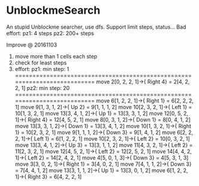 # UnblockmeSearch
An stupid Unblockme searcher, use dfs.
Support limit steps, status...
Bad effort:
pz1: 4 steps
pz2: 200+ steps

Improve @ 20161103
1. move more than 1 cells each step
2. check for least steps
3. effort:
pz1:
min step: 1
==========================================================================
move    2[0, 2, 2, 1]->{     Right 4} =    2[4, 2, 2, 1]
pz2:
min step: 20
==========================================================================
move    6[1, 2, 2, 1]->{     Right 1} =    6[2, 2, 2, 1]
move    9[1, 3, 1, 2]->{        Up 2} =    9[1, 1, 1, 2]
move   10[2, 3, 2, 1]->{      Left 1} =   10[1, 3, 2, 1]
move   13[3, 4, 1, 2]->{        Up 1} =   13[3, 3, 1, 2]
move   12[0, 5, 2, 1]->{     Right 4} =   12[4, 5, 2, 1]
move    8[0, 3, 1, 2]->{      Down 1} =    8[0, 4, 1, 2]
move   13[3, 3, 1, 2]->{      Down 1} =   13[3, 4, 1, 2]
move   10[1, 3, 2, 1]->{     Right 1} =   10[2, 3, 2, 1]
move    9[1, 1, 1, 2]->{      Down 3} =    9[1, 4, 1, 2]
move    6[2, 2, 2, 1]->{      Left 1} =    6[1, 2, 2, 1]
move   10[2, 3, 2, 1]->{      Left 2} =   10[0, 3, 2, 1]
move   13[3, 4, 1, 2]->{        Up 3} =   13[3, 1, 1, 2]
move   11[4, 3, 2, 1]->{      Left 2} =   11[2, 3, 2, 1]
move   12[4, 5, 2, 1]->{      Left 2} =   12[2, 5, 2, 1]
move   14[4, 4, 2, 1]->{      Left 2} =   14[2, 4, 2, 1]
move    4[5, 0, 1, 3]->{      Down 3} =    4[5, 3, 1, 3]
move    3[3, 0, 2, 1]->{     Right 1} =    3[4, 0, 2, 1]
move    7[4, 1, 1, 2]->{      Down 3} =    7[4, 4, 1, 2]
move   13[3, 1, 1, 2]->{        Up 1} =   13[3, 0, 1, 2]
move    6[1, 2, 2, 1]->{     Right 3} =    6[4, 2, 2, 1]
